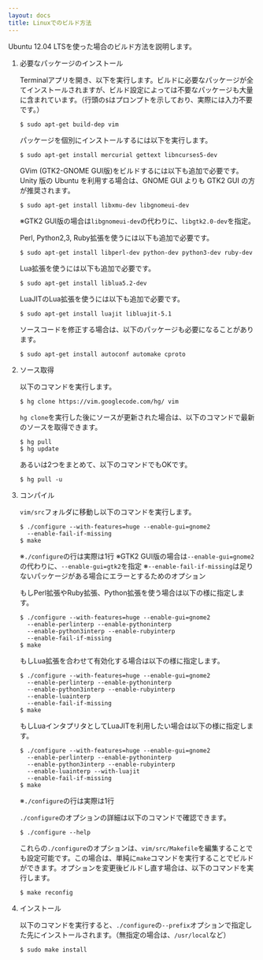 ```yaml
---
layout: docs
title: Linuxでのビルド方法
---
```


Ubuntu 12.04 LTSを使った場合のビルド方法を説明します。

1.  必要なパッケージのインストール

    Terminalアプリを開き、以下を実行します。ビルドに必要なパッケージが全てインストールされますが、ビルド設定によっては不要なパッケージも大量に含まれています。（行頭の`$`はプロンプトを示しており、実際には入力不要です。）

        $ sudo apt-get build-dep vim

    パッケージを個別にインストールするには以下を実行します。

        $ sudo apt-get install mercurial gettext libncurses5-dev

    GVim (GTK2-GNOME GUI版)をビルドするには以下も追加で必要です。 Unity 版の Ubuntu を利用する場合は、GNOME GUI よりも GTK2 GUI の方が推奨されます。

        $ sudo apt-get install libxmu-dev libgnomeui-dev

    ※GTK2 GUI版の場合は`libgnomeui-dev`の代わりに、`libgtk2.0-dev`を指定。

    Perl, Python2,3, Ruby拡張を使うには以下も追加で必要です。

        $ sudo apt-get install libperl-dev python-dev python3-dev ruby-dev

    Lua拡張を使うには以下も追加で必要です。

        $ sudo apt-get install liblua5.2-dev

    LuaJITのLua拡張を使うには以下も追加で必要です。

        $ sudo apt-get install luajit libluajit-5.1

    ソースコードを修正する場合は、以下のパッケージも必要になることがあります。

        $ sudo apt-get install autoconf automake cproto

2.  ソース取得

    以下のコマンドを実行します。

        $ hg clone https://vim.googlecode.com/hg/ vim

    `hg clone`を実行した後にソースが更新された場合は、以下のコマンドで最新のソースを取得できます。

        $ hg pull
        $ hg update

    あるいは2つをまとめて、以下のコマンドでもOKです。

        $ hg pull -u

3.  コンパイル

    `vim/src`フォルダに移動し以下のコマンドを実行します。

        $ ./configure --with-features=huge --enable-gui=gnome2
          --enable-fail-if-missing
        $ make

    ※`./configure`の行は実際は1行
    ※GTK2 GUI版の場合は`--enable-gui=gnome2`の代わりに、`--enable-gui=gtk2`を指定
    ※`--enable-fail-if-missing`は足りないパッケージがある場合にエラーとするためのオプション

    もしPerl拡張やRuby拡張、Python拡張を使う場合は以下の様に指定します。

        $ ./configure --with-features=huge --enable-gui=gnome2
          --enable-perlinterp --enable-pythoninterp
          --enable-python3interp --enable-rubyinterp
          --enable-fail-if-missing
        $ make

    もしLua拡張を合わせて有効化する場合は以下の様に指定します。

        $ ./configure --with-features=huge --enable-gui=gnome2
          --enable-perlinterp --enable-pythoninterp
          --enable-python3interp --enable-rubyinterp
          --enable-luainterp
          --enable-fail-if-missing
        $ make

    もしLuaインタプリタとしてLuaJITを利用したい場合は以下の様に指定します。

        $ ./configure --with-features=huge --enable-gui=gnome2
          --enable-perlinterp --enable-pythoninterp
          --enable-python3interp --enable-rubyinterp
          --enable-luainterp --with-luajit
          --enable-fail-if-missing
        $ make

    ※`./configure`の行は実際は1行

    `./configure`のオプションの詳細は以下のコマンドで確認できます。

        $ ./configure --help

    これらの`./configure`のオプションは、`vim/src/Makefile`を編集することでも設定可能です。この場合は、単純に`make`コマンドを実行することでビルドができます。オプションを変更後ビルドし直す場合は、以下のコマンドを実行します。

        $ make reconfig

4.  インストール

    以下のコマンドを実行すると、`./configure`の`--prefix`オプションで指定した先にインストールされます。（無指定の場合は、`/usr/local`など）

        $ sudo make install
